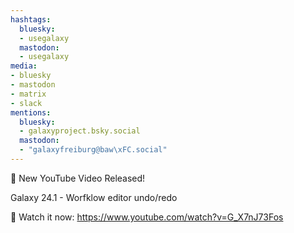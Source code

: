 ```yaml
---
hashtags:
  bluesky:
  - usegalaxy
  mastodon:
  - usegalaxy
media:
- bluesky
- mastodon
- matrix
- slack
mentions:
  bluesky:
  - galaxyproject.bsky.social
  mastodon:
  - "galaxyfreiburg@baw\xFC.social"
---
```

🎥 New YouTube Video Released!

Galaxy 24.1 - Worfklow editor undo/redo

🔗 Watch it now: https://www.youtube.com/watch?v=G_X7nJ73Fos